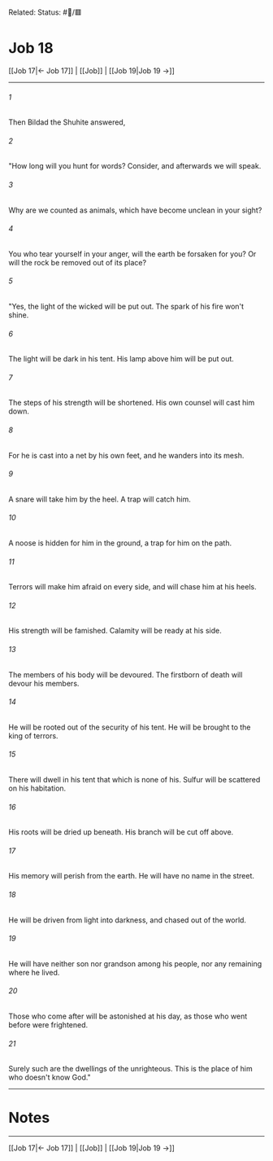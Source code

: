 Related:
Status: #📖/🟥
# Job 18

[[Job 17|← Job 17]] | [[Job]] | [[Job 19|Job 19 →]]
***



###### 1 
Then Bildad the Shuhite answered, 

###### 2 
"How long will you hunt for words? Consider, and afterwards we will speak. 

###### 3 
Why are we counted as animals, which have become unclean in your sight? 

###### 4 
You who tear yourself in your anger, will the earth be forsaken for you? Or will the rock be removed out of its place? 

###### 5 
"Yes, the light of the wicked will be put out. The spark of his fire won't shine. 

###### 6 
The light will be dark in his tent. His lamp above him will be put out. 

###### 7 
The steps of his strength will be shortened. His own counsel will cast him down. 

###### 8 
For he is cast into a net by his own feet, and he wanders into its mesh. 

###### 9 
A snare will take him by the heel. A trap will catch him. 

###### 10 
A noose is hidden for him in the ground, a trap for him on the path. 

###### 11 
Terrors will make him afraid on every side, and will chase him at his heels. 

###### 12 
His strength will be famished. Calamity will be ready at his side. 

###### 13 
The members of his body will be devoured. The firstborn of death will devour his members. 

###### 14 
He will be rooted out of the security of his tent. He will be brought to the king of terrors. 

###### 15 
There will dwell in his tent that which is none of his. Sulfur will be scattered on his habitation. 

###### 16 
His roots will be dried up beneath. His branch will be cut off above. 

###### 17 
His memory will perish from the earth. He will have no name in the street. 

###### 18 
He will be driven from light into darkness, and chased out of the world. 

###### 19 
He will have neither son nor grandson among his people, nor any remaining where he lived. 

###### 20 
Those who come after will be astonished at his day, as those who went before were frightened. 

###### 21 
Surely such are the dwellings of the unrighteous. This is the place of him who doesn't know God."

---
# Notes


***
[[Job 17|← Job 17]] | [[Job]] | [[Job 19|Job 19 →]]
